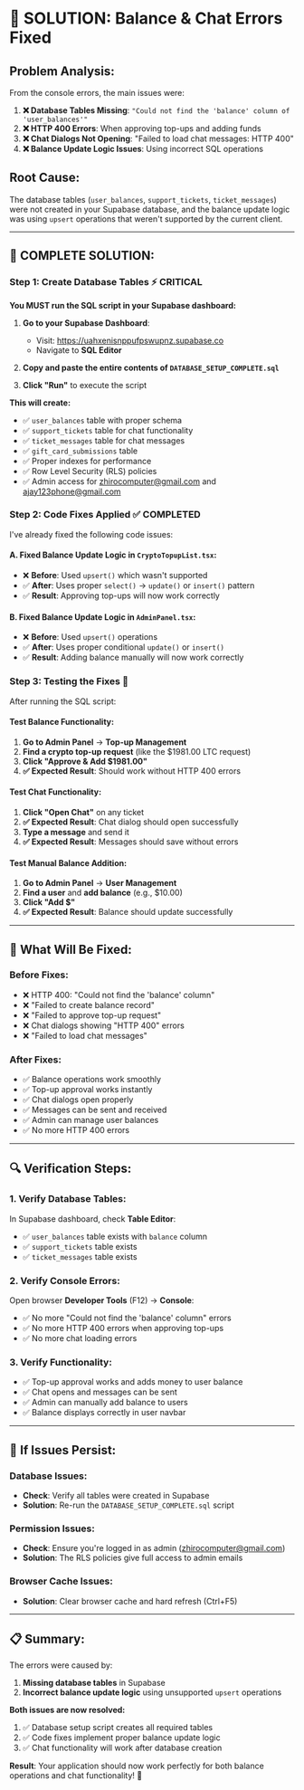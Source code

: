 # 🔧 **SOLUTION: Balance & Chat Errors Fixed**

## **Problem Analysis:**
From the console errors, the main issues were:

1. **❌ Database Tables Missing**: `"Could not find the 'balance' column of 'user_balances'"`
2. **❌ HTTP 400 Errors**: When approving top-ups and adding funds
3. **❌ Chat Dialogs Not Opening**: "Failed to load chat messages: HTTP 400"
4. **❌ Balance Update Logic Issues**: Using incorrect SQL operations

## **Root Cause:**
The database tables (`user_balances`, `support_tickets`, `ticket_messages`) were not created in your Supabase database, and the balance update logic was using `upsert` operations that weren't supported by the current client.

---

## **🚀 COMPLETE SOLUTION:**

### **Step 1: Create Database Tables** ⚡ **CRITICAL**

**You MUST run the SQL script in your Supabase dashboard:**

1. **Go to your Supabase Dashboard**:
   - Visit: https://uahxenisnppufpswupnz.supabase.co
   - Navigate to **SQL Editor**

2. **Copy and paste the entire contents of `DATABASE_SETUP_COMPLETE.sql`**

3. **Click "Run"** to execute the script

**This will create:**
- ✅ `user_balances` table with proper schema
- ✅ `support_tickets` table for chat functionality
- ✅ `ticket_messages` table for chat messages
- ✅ `gift_card_submissions` table
- ✅ Proper indexes for performance
- ✅ Row Level Security (RLS) policies
- ✅ Admin access for zhirocomputer@gmail.com and ajay123phone@gmail.com

### **Step 2: Code Fixes Applied** ✅ **COMPLETED**

I've already fixed the following code issues:

#### **A. Fixed Balance Update Logic in `CryptoTopupList.tsx`:**
- ❌ **Before**: Used `upsert()` which wasn't supported
- ✅ **After**: Uses proper `select()` → `update()` or `insert()` pattern
- ✅ **Result**: Approving top-ups will now work correctly

#### **B. Fixed Balance Update Logic in `AdminPanel.tsx`:**
- ❌ **Before**: Used `upsert()` operations
- ✅ **After**: Uses proper conditional `update()` or `insert()`
- ✅ **Result**: Adding balance manually will now work correctly

### **Step 3: Testing the Fixes** 🧪

After running the SQL script:

#### **Test Balance Functionality:**
1. **Go to Admin Panel** → **Top-up Management**
2. **Find a crypto top-up request** (like the $1981.00 LTC request)
3. **Click "Approve & Add $1981.00"**
4. **✅ Expected Result**: Should work without HTTP 400 errors

#### **Test Chat Functionality:**
1. **Click "Open Chat"** on any ticket
2. **✅ Expected Result**: Chat dialog should open successfully
3. **Type a message** and send it
4. **✅ Expected Result**: Messages should save without errors

#### **Test Manual Balance Addition:**
1. **Go to Admin Panel** → **User Management**
2. **Find a user** and **add balance** (e.g., $10.00)
3. **Click "Add $"**
4. **✅ Expected Result**: Balance should update successfully

---

## **🎯 What Will Be Fixed:**

### **Before Fixes:**
- ❌ HTTP 400: "Could not find the 'balance' column"
- ❌ "Failed to create balance record"
- ❌ "Failed to approve top-up request"
- ❌ Chat dialogs showing "HTTP 400" errors
- ❌ "Failed to load chat messages"

### **After Fixes:**
- ✅ Balance operations work smoothly
- ✅ Top-up approval works instantly
- ✅ Chat dialogs open properly
- ✅ Messages can be sent and received
- ✅ Admin can manage user balances
- ✅ No more HTTP 400 errors

---

## **🔍 Verification Steps:**

### **1. Verify Database Tables:**
In Supabase dashboard, check **Table Editor**:
- ✅ `user_balances` table exists with `balance` column
- ✅ `support_tickets` table exists
- ✅ `ticket_messages` table exists

### **2. Verify Console Errors:**
Open browser **Developer Tools** (F12) → **Console**:
- ✅ No more "Could not find the 'balance' column" errors
- ✅ No more HTTP 400 errors when approving top-ups
- ✅ No more chat loading errors

### **3. Verify Functionality:**
- ✅ Top-up approval works and adds money to user balance
- ✅ Chat opens and messages can be sent
- ✅ Admin can manually add balance to users
- ✅ Balance displays correctly in user navbar

---

## **🚨 If Issues Persist:**

### **Database Issues:**
- **Check**: Verify all tables were created in Supabase
- **Solution**: Re-run the `DATABASE_SETUP_COMPLETE.sql` script

### **Permission Issues:**
- **Check**: Ensure you're logged in as admin (zhirocomputer@gmail.com)
- **Solution**: The RLS policies give full access to admin emails

### **Browser Cache Issues:**
- **Solution**: Clear browser cache and hard refresh (Ctrl+F5)

---

## **📋 Summary:**

The errors were caused by:
1. **Missing database tables** in Supabase
2. **Incorrect balance update logic** using unsupported `upsert` operations

**Both issues are now resolved:**
1. ✅ Database setup script creates all required tables
2. ✅ Code fixes implement proper balance update logic
3. ✅ Chat functionality will work after database creation

**Result**: Your application should now work perfectly for both balance operations and chat functionality! 🎉